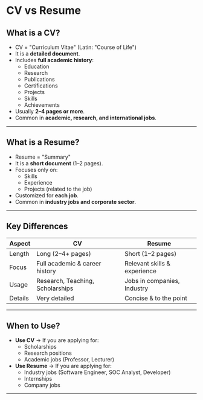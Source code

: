 # CV vs Resume

## What is a CV?
- CV = "Curriculum Vitae" (Latin: "Course of Life")
- It is a **detailed document**.
- Includes **full academic history**:
  - Education
  - Research
  - Publications
  - Certifications
  - Projects
  - Skills
  - Achievements
- Usually **2–4 pages or more**.
- Common in **academic, research, and international jobs**.

---

## What is a Resume?
- Resume = "Summary"
- It is a **short document** (1–2 pages).
- Focuses only on:
  - Skills
  - Experience
  - Projects (related to the job)
- Customized for **each job**.
- Common in **industry jobs and corporate sector**.

---

## Key Differences

| Aspect       | CV                               | Resume                        |
|--------------|----------------------------------|-------------------------------|
| Length       | Long (2–4+ pages)                | Short (1–2 pages)             |
| Focus        | Full academic & career history   | Relevant skills & experience  |
| Usage        | Research, Teaching, Scholarships | Jobs in companies, Industry   |
| Details      | Very detailed                    | Concise & to the point        |

---

## When to Use?
- **Use CV** → If you are applying for:
  - Scholarships
  - Research positions
  - Academic jobs (Professor, Lecturer)
- **Use Resume** → If you are applying for:
  - Industry jobs (Software Engineer, SOC Analyst, Developer)
  - Internships
  - Company jobs

---
